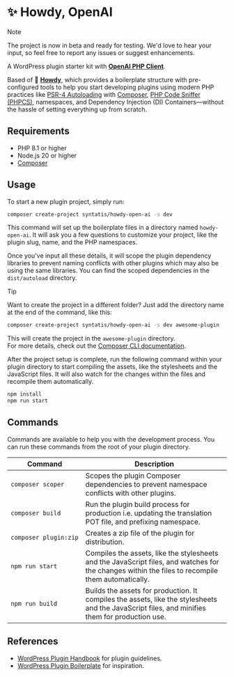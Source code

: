 # ✨ Howdy, OpenAI

> [!NOTE]
> The project is now in beta and ready for testing. We'd love to hear your input, so feel free to report any issues or suggest enhancements.

A WordPress plugin starter kit with **[OpenAI PHP Client](https://github.com/openai-php)**. 

Based of 👋 **[Howdy](https://github.com/syntatis/howdy)**, which provides a boilerplate structure with pre-configured tools to help you start developing plugins using modern PHP practices like [PSR-4 Autoloading](https://www.php-fig.org/psr/psr-4/) with [Composer](https://getcomposer.org), [PHP Code Sniffer (PHPCS)](https://github.com/PHPCSStandards/PHP_CodeSniffer), namespaces, and Dependency Injection (DI) Containers—without the hassle of setting everything up from scratch.

## Requirements

- PHP 8.1 or higher
- Node.js 20 or higher
- [Composer](https://getcomposer.org)

## Usage

To start a new plugin project, simply run:

```bash
composer create-project syntatis/howdy-open-ai -s dev
```

This command will set up the boilerplate files in a directory named `howdy-open-ai`. It will ask you a few questions to customize your project, like the plugin slug, name, and the PHP namespaces.

Once you've input all these details, it will scope the plugin dependency libraries to prevent naming conflicts with other plugins which may also be using the same libraries. You can find the scoped dependencies in the `dist/autoload` directory.

> [!TIP]  
> Want to create the project in a different folder? Just add the directory name at the end of the command, like this:
> ```bash
> composer create-project syntatis/howdy-open-ai -s dev awesome-plugin
> ```
> This will create the project in the `awesome-plugin` directory.  
> For more details, check out the [Composer CLI documentation](https://getcomposer.org/doc/03-cli.md#create-project).

After the project setup is complete, run the following command within your plugin directory to start compiling the assets, like the stylesheets and the JavaScript files. It will also watch for the changes within the files and recompile them automatically.

```bash
npm install
npm run start
```

## Commands

Commands are available to help you with the development process. You can run these commands from the root of your plugin directory.

<table>
    <thead>
        <th>Command</th>
        <th>Description</th>
    </thead>
    <tbody>
        <tr>
            <td><code>composer&nbsp;scoper</code></td>
            <td>Scopes the plugin Composer dependencies to prevent namespace conflicts with other plugins.</td>
        </tr>
		<tr>
			<td><code>composer&nbsp;build</code></td>
            <td>Run the plugin build process for production i.e. updating the translation POT file, and prefixing namespace.</td>
		</tr>
		<tr>
            <td><code>composer&nbsp;plugin:zip</code></td>
            <td>Creates a zip file of the plugin for distribution.</td>
        </tr>
		<tr>
			<td><code>npm&nbsp;run&nbsp;start</code></td>
			<td>Compiles the assets, like the stylesheets and the JavaScript files, and watches for the changes within the files to recompile them automatically.</td>
		</tr>
		<tr>
			<td><code>npm&nbsp;run&nbsp;build</code></td>
			<td>Builds the assets for production. It compiles the assets, like the stylesheets and the JavaScript files, and minifies them for production use.</td>
		</tr>
	</tbody>
</table>

## References

- [WordPress Plugin Handbook](https://developer.wordpress.org/plugins/) for plugin guidelines.
- [WordPress Plugin Boilerplate](https://github.com/DevinVinson/WordPress-Plugin-Boilerplate) for inspiration.
